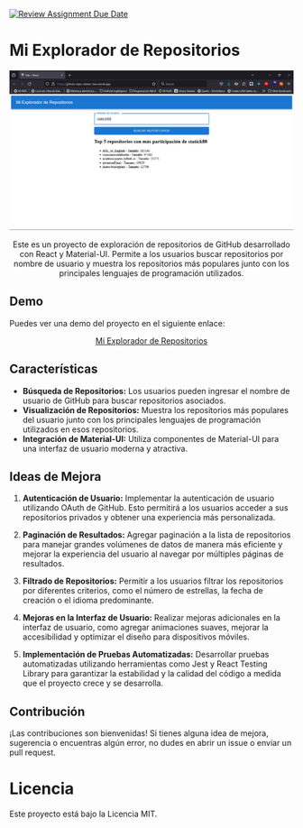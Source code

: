[![Review Assignment Due Date](https://classroom.github.com/assets/deadline-readme-button-24ddc0f5d75046c5622901739e7c5dd533143b0c8e959d652212380cedb1ea36.svg)](https://classroom.github.com/a/Ae70SxTd)
# Mi Explorador de Repositorios

<center>

![alt text](image.png)

Este es un proyecto de exploración de repositorios de GitHub desarrollado con React y Material-UI. Permite a los usuarios buscar repositorios por nombre de usuario y muestra los repositorios más populares junto con los principales lenguajes de programación utilizados.

</center>

## Demo

Puedes ver una demo del proyecto en el siguiente enlace: 

<center>

[Mi Explorador de Repositorios](https://github-repo-viewer-two.vercel.app/)

</center>

## Características

- **Búsqueda de Repositorios:** Los usuarios pueden ingresar el nombre de usuario de GitHub para buscar repositorios asociados.
- **Visualización de Repositorios:** Muestra los repositorios más populares del usuario junto con los principales lenguajes de programación utilizados en esos repositorios.
- **Integración de Material-UI:** Utiliza componentes de Material-UI para una interfaz de usuario moderna y atractiva.

## Ideas de Mejora

  1. **Autenticación de Usuario:** Implementar la autenticación de usuario utilizando OAuth de GitHub. Esto permitirá a los usuarios acceder a sus repositorios privados y obtener una experiencia más personalizada.

  2. **Paginación de Resultados:** Agregar paginación a la lista de repositorios para manejar grandes volúmenes de datos de manera más eficiente y mejorar la experiencia del usuario al navegar por múltiples páginas de resultados.

  3. **Filtrado de Repositorios:** Permitir a los usuarios filtrar los repositorios por diferentes criterios, como el número de estrellas, la fecha de creación o el idioma predominante.

  4. **Mejoras en la Interfaz de Usuario:** Realizar mejoras adicionales en la interfaz de usuario, como agregar animaciones suaves, mejorar la accesibilidad y optimizar el diseño para dispositivos móviles.

  5. **Implementación de Pruebas Automatizadas:** Desarrollar pruebas automatizadas utilizando herramientas como Jest y React Testing Library para garantizar la estabilidad y la calidad del código a medida que el proyecto crece y se desarrolla.

## Contribución

¡Las contribuciones son bienvenidas! Si tienes alguna idea de mejora, sugerencia o encuentras algún error, no dudes en abrir un issue o enviar un pull request.

# Licencia

Este proyecto está bajo la Licencia MIT.